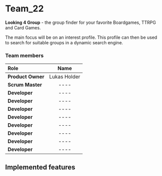 # Team_22

**Looking 4 Group** - the group finder for your favorite Boardgames, TTRPG and Card Games.

The main focus will be on an interest profile. This profile can then be used to search for suitable groups in a dynamic search engine.

### Team members

| Role             | Name                  | 
| :---             |    :----:             |
| **Product Owner**|   Lukas Holder      |
| **Scrum Master** |   ----        |
| **Developer**    | ----          |
| **Developer**    | ----     |
| **Developer**    | ----        |
| **Developer**    | ----          |
| **Developer**    | ----        |
| **Developer**    | ----         |
| **Developer**    | ----           |
| **Developer**    | ----         |

## Implemented features


